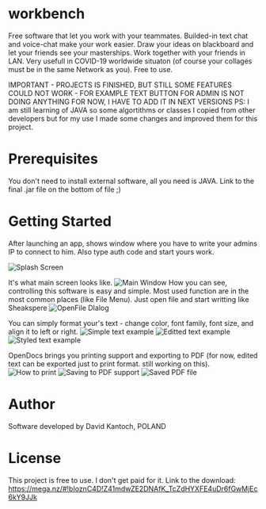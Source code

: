 # workbench
Free software that let you work with your teammates. Builded-in text chat and voice-chat make your work easier. Draw your ideas on blackboard and let your friends see your masterships. Work together with your friends in LAN. Very usefull in COVID-19 worldwide situaton (of course your collages must be in the same Network as you). Free to use.

IMPORTANT - PROJECTS IS FINISHED, BUT STILL SOME FEATURES COULD NOT WORK - FOR EXAMPLE TEXT BUTTON FOR ADMIN IS NOT DOING ANYTHING FOR NOW, I HAVE TO ADD IT IN NEXT VERSIONS
PS: I am still learning of JAVA so some algortithms or classes I copied from other developers but for my use I made some changes and improved them for this project.

# Prerequisites
You don't need to install external software, all you need is JAVA. Link to the final .jar file on the bottom of file ;)

# Getting Started
After launching an app, shows window where you have to write your admins IP to connect to him. Also type auth code and start yours work.


![Splash Screen](https://raw.githubusercontent.com/longdavid2k17/workbench/master/screens_Workbech/11lap.PNG)



It's what main screen looks like.
![Main Window](https://raw.githubusercontent.com/longdavid2k17/workbench/master/screens_Workbech/1_start.PNG)
How you can see, controlling this software is easy and simple. Most used function are in the most common places (like File Menu).
Just open file and start writting like Sheakspere
![OpenFile DIalog](https://raw.githubusercontent.com/longdavid2k17/opendocs/master/Screenshots/openDialog.PNG)

You can simply format your's text - change color, font family, font size, and align it to left or right.
![Simple text example](https://raw.githubusercontent.com/longdavid2k17/opendocs/master/Screenshots/simpleText.PNG)
![Editted text example](https://raw.githubusercontent.com/longdavid2k17/opendocs/master/Screenshots/edditedText.PNG)
![Styled text example](https://raw.githubusercontent.com/longdavid2k17/opendocs/master/Screenshots/styledText.PNG)

OpenDocs brings you printing support and exporting to PDF (for now, edited text can be exported just to print format. still working on this).
![How to print](https://raw.githubusercontent.com/longdavid2k17/opendocs/master/Screenshots/printingOption.PNG)
![Saving to PDF support](https://raw.githubusercontent.com/longdavid2k17/opendocs/master/Screenshots/savingAsPDF.PNG)
![Saved PDF file](https://raw.githubusercontent.com/longdavid2k17/opendocs/master/Screenshots/savedPDF.PNG)

# Author
Software developed by David Kantoch, POLAND

# License
This project is free to use. I don't get paid for it.
Link to the download: https://mega.nz/#!bIoznC4D!Z41mdwZE2DNAfK_TcZdHYXFE4uDr6fGwMjEc6kY9JJk

